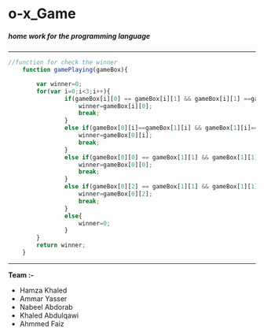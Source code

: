 # o-x_Game
##### home work for the programming language 

------

```javascript
//function for check the winner
    function gamePlaying(gameBox){

        var winner=0;
        for(var i=0;i<3;i++){
                if(gameBox[i][0] == gameBox[i][1] && gameBox[i][1] ==gameBox[i][2] && gameBox[i][0]!=0){
                    winner=gameBox[i][0];
                    break;
                }
                else if(gameBox[0][i]==gameBox[1][i] && gameBox[1][i]==gameBox[2][i] && gameBox[0][i]!=0){
                    winner=gameBox[0][i];
                    break;
                }
                else if(gameBox[0][0] == gameBox[1][1] && gameBox[1][1]==gameBox[2][2] && gameBox[0][0]!=0){
                    winner=gameBox[0][0];
                    break;
                }
                else if(gameBox[0][2] == gameBox[1][1] && gameBox[1][1]==gameBox[2][0] && gameBox[0][2]!=0){
                    winner=gameBox[0][2];
                    break;
                }
                else{
                    winner=0;
                }
        }
        return winner;
    }
```

------

**Team :-**

- Hamza Khaled
- Ammar Yasser 
- Nabeel Abdorab
- Khaled Abdulqawi
- Ahmmed Faiz

